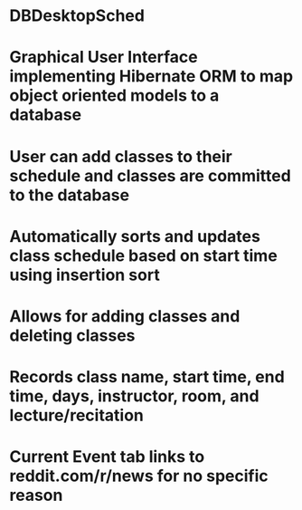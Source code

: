 # DBDesktopSched
# Graphical User Interface implementing Hibernate ORM to map object oriented models to a database
# User can add classes to their schedule and classes are committed to the database
# Automatically sorts and updates class schedule based on start time using insertion sort
# Allows for adding classes and deleting classes
# Records class name, start time, end time, days, instructor, room, and lecture/recitation
# Current Event tab links to reddit.com/r/news for no specific reason
